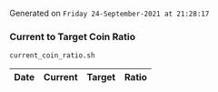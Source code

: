 Generated on `Friday 24-September-2021 at 21:28:17`

### Current to Target Coin Ratio
`current_coin_ratio.sh`

Date|Current|Target|Ratio
---|---|---|---
